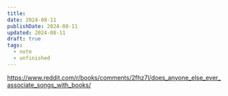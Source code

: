 ```yaml
---
title: 
date: 2024-08-11
publishDate: 2024-08-11
updated: 2024-08-11
draft: true
tags:
  - note
  - unfinished
---
```

 
https://www.reddit.com/r/books/comments/2fhz7l/does_anyone_else_ever_associate_songs_with_books/